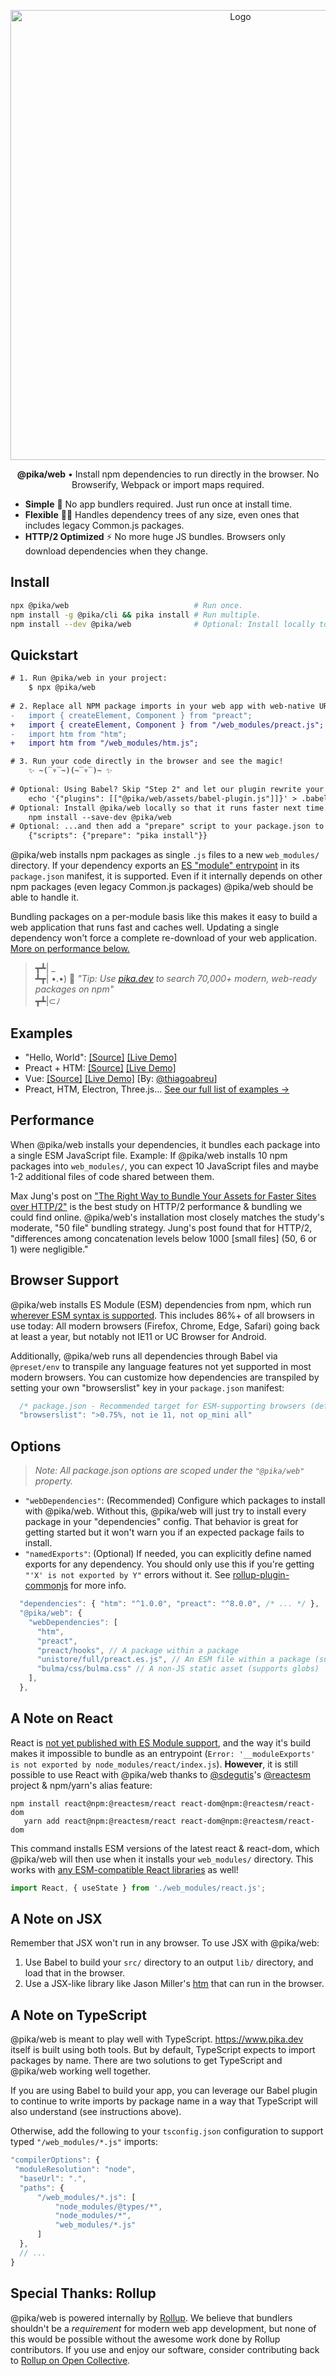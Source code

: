 

<p align="center">
  <img alt="Logo" src="https://i.imgur.com/q6JcN0B.png" width="720">
</p>

<p align="center">
   <strong>@pika/web</strong> • Install npm dependencies to run directly in the browser. No Browserify, Webpack or import maps required.
</p>

- **Simple** 💪 No app bundlers required. Just run once at install time.
- **Flexible** 🧘‍♂️ Handles dependency trees of any size, even ones that includes legacy Common.js packages.
- **HTTP/2 Optimized** ⚡️ No more huge JS bundles. Browsers only download dependencies when they change.


## Install

```bash
npx @pika/web                            # Run once.
npm install -g @pika/cli && pika install # Run multiple.
npm install --dev @pika/web              # Optional: Install locally to use "pika install" in any package.json scripts
```

## Quickstart

```diff
# 1. Run @pika/web in your project:
    $ npx @pika/web
    
# 2. Replace all NPM package imports in your web app with web-native URLs:
-   import { createElement, Component } from "preact";
+   import { createElement, Component } from "/web_modules/preact.js";
-   import htm from "htm";
+   import htm from "/web_modules/htm.js";

# 3. Run your code directly in the browser and see the magic!
    ✨ ~(‾▿‾~)(~‾▿‾)~ ✨
    
# Optional: Using Babel? Skip "Step 2" and let our plugin rewrite your imports automatically:
    echo '{"plugins": [["@pika/web/assets/babel-plugin.js"]]}' > .babelrc
# Optional: Install @pika/web locally so that it runs faster next time...
    npm install --save-dev @pika/web
# Optional: ...and then add a "prepare" script to your package.json to have it run after every install:
    {"scripts": {"prepare": "pika install"}}
```


@pika/web installs npm packages as single `.js` files to a new `web_modules/` directory. If your dependency exports an [ES "module" entrypoint](https://github.com/rollup/rollup/wiki/pkg.module) in its `package.json` manifest, it is supported. Even if it internally depends on other npm packages (even legacy Common.js packages) @pika/web should be able to handle it.

Bundling packages on a per-module basis like this makes it easy to build a web application that runs fast and caches well. Updating a single dependency won't force a complete re-download of your web application. [More on performance below.](#performance)

> ┳┻| _  
> ┻┳| •.•) 💬 *"Tip: Use [pika.dev](https://www.pika.dev) to search 70,000+ modern, web-ready packages on npm"*  
> ┳┻|⊂ﾉ


## Examples

- "Hello, World": [[Source]](https://glitch.com/edit/#!/pika-web-example-simple) [[Live Demo]](https://pika-web-example-simple.glitch.me/)
- Preact + HTM: [[Source]](https://glitch.com/edit/#!/pika-web-example-preact-htm) [[Live Demo]](https://pika-web-example-preact-htm.glitch.me)
- Vue: [[Source]](https://glitch.com/edit/#!/pika-web-vue-httpvueloader) [[Live Demo]](https://pika-web-vue-httpvueloader.glitch.me/) [By: [@thiagoabreu](https://github.com/thiagoabreu)]
- Preact, HTM, Electron, Three.js... [See our full list of examples →](/EXAMPLES.md)

## Performance

When @pika/web installs your dependencies, it bundles each package into a single ESM JavaScript file. Example: If @pika/web installs 10 npm packages into `web_modules/`, you can expect 10 JavaScript files and maybe 1-2 additional files of code shared between them.

Max Jung's post on ["The Right Way to Bundle Your Assets for Faster Sites over HTTP/2"](https://medium.com/@asyncmax/the-right-way-to-bundle-your-assets-for-faster-sites-over-http-2-437c37efe3ff) is the best study on HTTP/2 performance & bundling we could find online. @pika/web's installation most closely matches the study's moderate, "50 file" bundling strategy. Jung's post found that for HTTP/2, "differences among concatenation levels below 1000 [small files] (50, 6 or 1) were negligible."

## Browser Support

@pika/web installs ES Module (ESM) dependencies from npm, which run [wherever ESM syntax is supported](https://caniuse.com/#feat=es6-module). This includes 86%+ of all browsers in use today: All modern browsers (Firefox, Chrome, Edge, Safari) going back at least a year, but notably not IE11 or UC Browser for Android.

Additionally, @pika/web runs all dependencies through Babel via `@preset/env` to transpile any language features not yet supported in most modern browsers. You can customize how dependencies are transpiled by setting your own "browserslist" key in your `package.json` manifest:

```js
  /* package.json - Recommended target for ESM-supporting browsers (default) */
  "browserslist": ">0.75%, not ie 11, not op_mini all"
```

## Options

> *Note: All package.json options are scoped under the `"@pika/web"` property.*

* `"webDependencies"`: (Recommended) Configure which packages to install with @pika/web. Without this, @pika/web will just try to install every package in your "dependencies" config. That behavior is great for getting started but it won't warn you if an expected package fails to install. 
* `"namedExports"`: (Optional) If needed, you can explicitly define named exports for any dependency. You should only use this if you're getting `"'X' is not exported by Y"` errors without it. See [rollup-plugin-commonjs](https://github.com/rollup/rollup-plugin-commonjs#usage) for more info.

```js
  "dependencies": { "htm": "^1.0.0", "preact": "^8.0.0", /* ... */ },
  "@pika/web": {
    "webDependencies": [
      "htm",
      "preact",
      "preact/hooks", // A package within a package
      "unistore/full/preact.es.js", // An ESM file within a package (supports globs)
      "bulma/css/bulma.css" // A non-JS static asset (supports globs)
    ],
  },
```


## A Note on React

React is [not yet published with ES Module support](https://github.com/facebook/react/issues/11503), and the way it's build makes it impossible to bundle as an entrypoint (`Error: '__moduleExports' is not exported by node_modules/react/index.js`). **However**, it is still possible to use React with @pika/web thanks to [@sdegutis](https://github.com/sdegutis)'s [@reactesm](https://www.npmjs.com/org/reactesm) project & npm/yarn's alias feature:

```
npm install react@npm:@reactesm/react react-dom@npm:@reactesm/react-dom
   yarn add react@npm:@reactesm/react react-dom@npm:@reactesm/react-dom
```

This command installs ESM versions of the latest react & react-dom, which @pika/web will then use when it installs your `web_modules/` directory. This works with [any ESM-compatible React libraries](https://www.pika.dev/search?q=react-) as well!

```js
import React, { useState } from './web_modules/react.js';
```


## A Note on JSX

Remember that JSX won't run in any browser. To use JSX with @pika/web:

1. Use Babel to build your `src/` directory to an output `lib/` directory, and load that in the browser.
1. Use a JSX-like library like Jason Miller's [htm](https://github.com/developit/htm) that can run in the browser.


## A Note on TypeScript

@pika/web is meant to play well with TypeScript. https://www.pika.dev itself is built using both tools. But by default, TypeScript expects to import packages by name. There are two solutions to get TypeScript and @pika/web working well together.

If you are using Babel to build your app, you can leverage our Babel plugin to continue to write imports by package name in a way that TypeScript will also understand (see instructions above).

Otherwise, add the following to your `tsconfig.json` configuration to support typed `"/web_modules/*.js"` imports:

```js
"compilerOptions": {
 "moduleResolution": "node",
  "baseUrl": ".",
  "paths": {
      "/web_modules/*.js": [
          "node_modules/@types/*",
          "node_modules/*",
          "web_modules/*.js"
      ]
  },
  // ...
}
```
      
## Special Thanks: Rollup

@pika/web is powered internally by [Rollup](https://rollupjs.org/). We believe that bundlers shouldn't be a *requirement* for modern web app development, but none of this would be possible without the awesome work done by Rollup contributors. If you use and enjoy our software, consider contributing back to [Rollup on Open Collective](https://opencollective.com/rollup).
